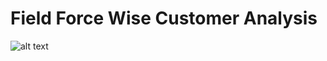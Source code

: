# Field Force Wise Customer Analysis 

![alt text](https://github.com/RoyelBee/customer_analysis_power_bi_report/blob/main/customer_amalysis.png.png)
